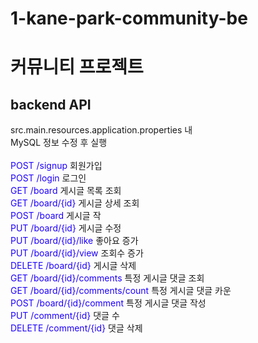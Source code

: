 # 1-kane-park-community-be

<b><h1>커뮤니티 프로젝트</h1></b>
<h2>backend API</h2>
src.main.resources.application.properties 내 <br>
MySQL 정보 수정 후 실행 <br><br>
<span style="color: #1e00ff">POST /signup </span>
회원가입<br>
<span style="color: #1e00ff">POST /login </span>
로그인<br>
<span style="color: #1e00ff">GET /board  </span>
게시글 목록 조회<br>
<span style="color: #1e00ff">GET /board/{id} </span>
게시글 상세 조회<br>
<span style="color: #1e00ff">POST /board </span>
게시글 작<br>
<span style="color: #1e00ff">PUT /board/{id} </span>
게시글 수정<br>
<span style="color: #1e00ff">PUT /board/{id}/like </span>
좋아요 증가<br>
<span style="color: #1e00ff">PUT /board/{id}/view </span>
조회수 증가<br>
<span style="color: #1e00ff">DELETE /board/{id} </span>
게시글 삭제<br>
<span style="color: #1e00ff">GET /board/{id}/comments </span>
특정 게시글 댓글 조회<br>
<span style="color: #1e00ff">GET /board/{id}/comments/count </span>
특정 게시글 댓글 카운<br>
<span style="color: #1e00ff">POST /board/{id}/comment </span>
특정 게시글 댓글 작성<br>
<span style="color: #1e00ff">PUT /comment/{id} </span>
댓글 수<br>
<span style="color: #1e00ff">DELETE /comment/{id} </span>
댓글 삭제<br>

